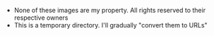 - None of these images are my property. All rights reserved to their respective owners
- This is a temporary directory. I'll gradually "convert them to URLs"
